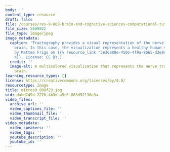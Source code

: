 ```yaml
---
body: ''
content_type: resource
draft: false
file: /courses/res-9-008-brain-and-cognitive-sciences-computational-tutorials/mitres9_008f23.jpg
file_size: 5609822
file_type: image/jpeg
image_metadata:
  caption: 'Tractography provides a visual representation of the nerve tracts in the
    brain. In this case, the visualization represents a healthy human subject. (Image
    by Matteo Frigo on {{% resource_link "3e36a88e-4505-4f9a-8b65-d2e9c3d006ee" "Flickr"
    %}}. License: CC BY.)'
  credit: ''
  image-alt: A multicolored visualization that represents the nerve tracts in a human
    brain.
learning_resource_types: []
license: https://creativecommons.org/licenses/by/4.0/
resourcetype: Image
title: mitres9_008f23.jpg
uid: dabd249d-2276-4b3d-a5c5-065d52138e3a
video_files:
  archive_url: ''
  video_captions_file: ''
  video_thumbnail_file: ''
  video_transcript_file: ''
video_metadata:
  video_speakers: ''
  video_tags: ''
  youtube_description: ''
  youtube_id: ''
---
```

